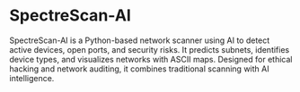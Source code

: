 # SpectreScan-AI
SpectreScan-AI is a Python-based network scanner using AI to detect active devices, open ports, and security risks. It predicts subnets, identifies device types, and visualizes networks with ASCII maps. Designed for ethical hacking and network auditing, it combines traditional scanning with AI intelligence.
